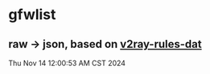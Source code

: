 # gfwlist
## raw -> json, based on [v2ray-rules-dat](https://github.com/Loyalsoldier/v2ray-rules-dat)
Thu Nov 14 12:00:53 AM CST 2024

